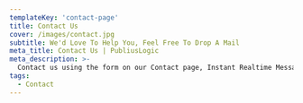```yaml
---
templateKey: 'contact-page'
title: Contact Us
cover: /images/contact.jpg
subtitle: We'd Love To Help You, Feel Free To Drop A Mail
meta_title: Contact Us | PubliusLogic
meta_description: >-
  Contact us using the form on our Contact page, Instant Realtime Messages can be sent to Admin by phone or computer through Mansbooks Slack account using Netlify functions.
tags:
  - Contact  
---
```

